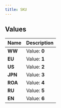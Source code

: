 ```yaml
---
title: SKU
---
```


## Values
| Name | Description |
| ---- | ----------- |
| **WW** | Value: **0** |
| **EU** | Value: **1** |
| **US** | Value: **2** |
| **JPN** | Value: **3** |
| **ROA** | Value: **4** |
| **RU** | Value: **5** |
| **EN** | Value: **6** |

